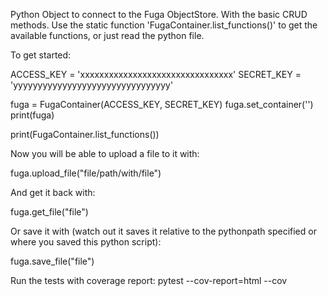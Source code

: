 Python Object to connect to the Fuga ObjectStore. With the basic CRUD methods. Use the static function 'FugaContainer.list_functions()' to get the available functions, or just read the python file.

To get started:

ACCESS_KEY = 'xxxxxxxxxxxxxxxxxxxxxxxxxxxxxxxx'
SECRET_KEY = 'yyyyyyyyyyyyyyyyyyyyyyyyyyyyyyyy'

fuga = FugaContainer(ACCESS_KEY, SECRET_KEY)
fuga.set_container('<container-name>')
print(fuga)

print(FugaContainer.list_functions())

Now you will be able to upload a file to it with:

fuga.upload_file("file/path/with/file")

And get it back with:

fuga.get_file("file")

Or save it with (watch out it saves it relative to the pythonpath specified or where you saved this python script):

fuga.save_file("file")


Run the tests with coverage report:
pytest --cov-report=html --cov

